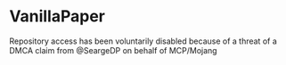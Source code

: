 VanillaPaper
============

Repository access has been voluntarily disabled because of a threat of a DMCA claim from @SeargeDP on behalf of MCP/Mojang